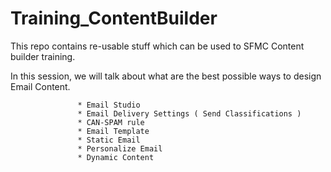 # Training_ContentBuilder
This repo contains re-usable stuff which can be used to SFMC Content builder training.

In this session, we will talk about what are the best possible ways to design Email Content.

                   * Email Studio
                   * Email Delivery Settings ( Send Classifications )
                   * CAN-SPAM rule
                   * Email Template
                   * Static Email
                   * Personalize Email
                   * Dynamic Content
